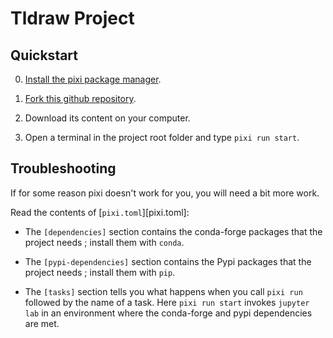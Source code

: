 # Tldraw Project

## Quickstart

 0. [Install the pixi package manager](https://pixi.sh/#installation).

 1. [Fork this github repository](https://github.com/boisgera/tldraw-project/fork).

 2. Download its content on your computer.

 3. Open a terminal in the project root folder and type `pixi run start`.

## Troubleshooting

If for some reason pixi doesn't work for you, you will need a bit more work.

Read the contents of [`pixi.toml`][pixi.toml]:

  - The `[dependencies]` section contains the conda-forge packages that the 
    project needs ; install them with `conda`.

  - The `[pypi-dependencies]` section contains the Pypi packages that the 
    project needs ; install them with `pip`.

  - The `[tasks]` section tells you what happens when you call `pixi run` 
    followed by the name of a task. Here `pixi run start` invokes `jupyter lab` 
    in an environment where the conda-forge and pypi dependencies are met.